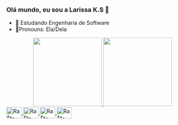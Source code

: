 ### Olá mundo, eu sou a Larissa K.S 👋

- 🔭 Estudando Engenharia de Software
- 💜Pronouns: Ela/Dela

<div align="center">
  <a href="https://github.com/Larissaz7">
  <img height="180em" src="https://github-readme-stats.vercel.app/api?username=Larissaz7&show_icons=true&theme=synthwave&include_all_commits=true&count_private=true"/>
  <img height="180em" src="https://github-readme-stats.vercel.app/api/top-langs/?username=Larissaz7&layout=compact&langs_count=7&theme=synthwave"/>
</div>

                
   <img align="center" alt="Rafa-Python" height="30" width="40" src="https://cdn.jsdelivr.net/gh/devicons/devicon/icons/c/c-original.svg" />  
    
   <img align="center" alt="Rafa-Python" height="30" width="40" src="https://cdn.jsdelivr.net/gh/devicons/devicon/icons/java/java-original.svg" />
 
   <img align="center" alt="Rafa-Python" height="30" width="40" src="https://cdn.jsdelivr.net/gh/devicons/devicon/icons/html5/html5-original.svg" />        
   
   <img align="center" alt="Rafa-Python" height="30" width="40" src="https://cdn.jsdelivr.net/gh/devicons/devicon/icons/postgresql/postgresql-original.svg" />
